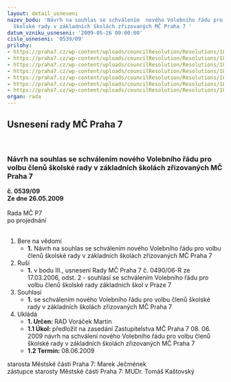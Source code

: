 ```yaml
---
layout: detail_usneseni
nazev_bodu: 'Návrh na souhlas se schválením  nového Volebního řádu pro volbu členů
  školské rady v základních školách zřizovaných MČ Praha 7 '
datum_vzniku_usneseni: '2009-05-26 00:00:00'
cislo_usneseni: '0539/09'
prilohy:
- https://praha7.cz/wp-content/uploads/councilResolution/Resolutions/18876/28-n%c3%a1vrh_volebn%c3%adho_%c5%99%c3%a1du_%c5%a1r_r._2009.doc
- https://praha7.cz/wp-content/uploads/councilResolution/Resolutions/18876/28-volebn%c3%ad_%c5%99%c3%a1d_%c5%a1r_schv%c3%a1len%c3%bd_zastupitelstvem.doc
- https://praha7.cz/wp-content/uploads/councilResolution/Resolutions/18876/28-usnesen%c3%ad_rm%c4%8d_2006.doc
- https://praha7.cz/wp-content/uploads/councilResolution/Resolutions/18876/28-usnesen%c3%ad_zm%c4%8d_2006.doc
- https://praha7.cz/wp-content/uploads/councilResolution/Resolutions/18876/28-z%c3%a1kon_561-%c2%a7%c2%a7167-8.doc
- https://praha7.cz/wp-content/uploads/councilResolution/Resolutions/18876/28-%c2%a7167_zm%c4%9bna_z%c3%a1konem__49.2009.doc
- https://praha7.cz/wp-content/uploads/councilResolution/Resolutions/18876/28-n%c3%a1vrh_zm%c4%8d_volebn%c3%ad_%c5%99%c3%a1d_%c5%a1r_2009.doc
organ: rada
---
```

<div id="ucUsn_pList" class="usn">
	<span><h2>Usnesení rady MČ Praha 7 </h2>
<br></span><div class="standBody">
<span><h3>Návrh na souhlas se schválením  nového Volebního řádu pro volbu členů školské rady v základních školách zřizovaných MČ Praha 7 </h3></span><div class="center">
		<strong>č. 0539/09</strong><br>
	</div>
<div class="center">
		<strong>Ze dne 26.05.2009</strong><br><br>
	</div>Rada MČ P7<br> po projednání<br><br><ol>
<li>Bere na vědomí<ul><li>
<strong>1.</strong> Návrh na souhlas se schválením  nového Volebního řádu pro volbu členů školské rady v základních školách zřizovaných MČ Praha 7 </li></ul>
</li>
<li>Ruší<ul><li>
<strong>1.</strong> v bodu III., usnesení Rady MČ Praha 7 č. 0490/06-R ze 17.03.2006, odst. 2  - souhlasí se schválením Volebního řádu pro volbu členů školské rady základních škol v Praze 7</li></ul>
</li>
<li>Souhlasí<ul><li>
<strong>1.</strong> se schválením nového Volebního řádu pro volbu členů školské rady v základních školách zřizovaných MČ Praha 7              </li></ul>
</li>
<li>Ukládá<ul>
<li>
<strong>1. Určen: </strong>RAD Voráček Martin</li>
<li>
<strong>1.1 Úkol: </strong>předložit na zasedání Zastupitelstva MČ Praha 7 08. 06. 2009 návrh na schválení nového Volebního řádu pro volbu členů školské rady v základních školách zřizovaných MČ Praha 7</li>
<li>
<strong>1.2 Termín: </strong>08.06.2009</li>
</ul>
</li>
</ol>starosta Městské části Praha 7: Marek Ječmének<br>zástupce starosty Městské části Praha 7: MUDr. Tomáš Kaštovský 
</div>
</div>
